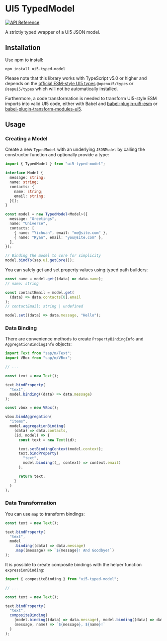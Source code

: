 # UI5 TypedModel

[![API Reference](https://img.shields.io/badge/api-reference-blue?logo=typescript&logoColor=white)](https://modern-ui5.github.io/ui5-typed-model/modules.html)

A strictly typed wrapper of a UI5 JSON model.

## Installation

Use npm to install:

```
npm install ui5-typed-model
```

Please note that this library works with TypeScript v5.0 or higher and depends
on the [official ESM-style UI5 types](https://sap.github.io/ui5-typescript/)
`@openui5/types` or `@sapui5/types` which will not be automatically installed.

Furthermore, a code transformation is needed to transform UI5-style ESM imports
into valid UI5 code, either with Babel and
[babel-plugin-ui5-esm](https://github.com/modern-ui5/babel-plugin-ui5-esm) or
[babel-plugin-transform-modules-ui5](https://github.com/ui5-community/babel-plugin-transform-modules-ui5/tree/main).

## Usage

### Creating a Model

Create a new `TypedModel` with an underlying `JSONModel` by calling the
constructor function and optionally provide a type:

```ts
import { TypedModel } from "ui5-typed-model";

interface Model {
  message: string;
  name: string;
  contacts: {
    name: string;
    email: string;
  }[];
}

const model = new TypedModel<Model>({
  message: "Greetings",
  name: "Universe",
  contacts: [
    { name: "Yichuan", email: "me@site.com" },
    { name: "Ryan", email: "you@site.com" },
  ],
});

// Binding the model to core for simplicity
model.bindTo(sap.ui.getCore());
```

You can safely get and set property values using typed path builders:

```ts
const name = model.get((data) => data.name);
// name: string

const contactEmail = model.get(
  (data) => data.contacts[0].email
);
// contactEmail: string | undefined

model.set((data) => data.message, "Hello");
```

### Data Binding

There are convenience methods to create `PropertyBindingInfo` and
`AggregationBindingInfo` objects:

```ts
import Text from "sap/m/Text";
import VBox from "sap/m/VBox";

// ...

const text = new Text();

text.bindProperty(
  "text",
  model.binding((data) => data.message)
);

const vbox = new VBox();

vbox.bindAggregation(
  "items",
  model.aggregationBinding(
    (data) => data.contacts,
    (id, model) => {
      const text = new Text(id);

      text.setBindingContext(model.context);
      text.bindProperty(
        "text",
        model.binding((_, context) => context.email)
      );

      return text;
    }
  )
);
```

### Data Transformation

You can use `map` to transform bindings:

```ts
const text = new Text();

text.bindProperty(
  "text",
  model
    .binding((data) => data.message)
    .map((message) => `${message}! And Goodbye!`)
);
```

It is possible to create composite bindings with the helper function
`expressionBinding`:

```ts
import { compositeBinding } from "ui5-typed-model";

// ...

const text = new Text();

text.bindProperty(
  "text",
  compositeBinding(
    [model.binding((data) => data.message), model.binding((data) => data.name)],
    (message, name) => `${message}, ${name}!`
  )
);
```
